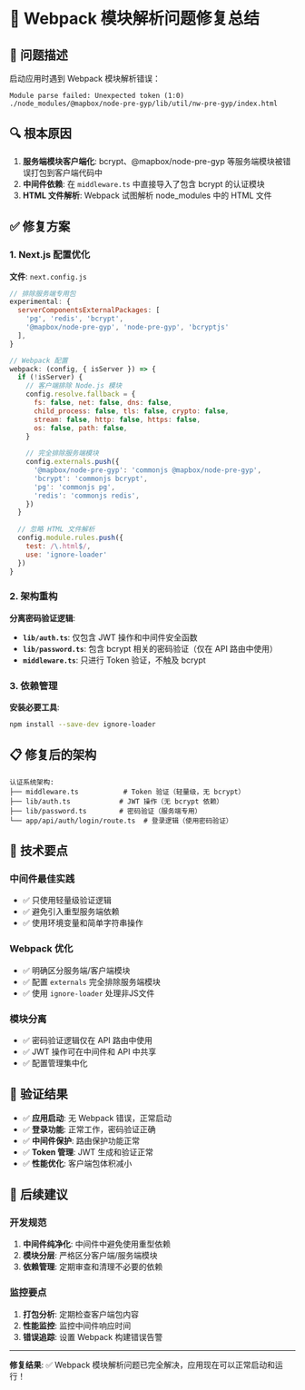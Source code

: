 # 🔧 Webpack 模块解析问题修复总结

## 🚨 问题描述

启动应用时遇到 Webpack 模块解析错误：
```
Module parse failed: Unexpected token (1:0)
./node_modules/@mapbox/node-pre-gyp/lib/util/nw-pre-gyp/index.html
```

## 🔍 根本原因

1. **服务端模块客户端化**: bcrypt、@mapbox/node-pre-gyp 等服务端模块被错误打包到客户端代码中
2. **中间件依赖**: 在 `middleware.ts` 中直接导入了包含 bcrypt 的认证模块
3. **HTML 文件解析**: Webpack 试图解析 node_modules 中的 HTML 文件

## ✅ 修复方案

### 1. Next.js 配置优化
**文件**: `next.config.js`

```javascript
// 排除服务端专用包
experimental: {
  serverComponentsExternalPackages: [
    'pg', 'redis', 'bcrypt', 
    '@mapbox/node-pre-gyp', 'node-pre-gyp', 'bcryptjs'
  ],
}

// Webpack 配置
webpack: (config, { isServer }) => {
  if (!isServer) {
    // 客户端排除 Node.js 模块
    config.resolve.fallback = {
      fs: false, net: false, dns: false,
      child_process: false, tls: false, crypto: false,
      stream: false, http: false, https: false,
      os: false, path: false,
    }
    
    // 完全排除服务端模块
    config.externals.push({
      '@mapbox/node-pre-gyp': 'commonjs @mapbox/node-pre-gyp',
      'bcrypt': 'commonjs bcrypt',
      'pg': 'commonjs pg',
      'redis': 'commonjs redis',
    })
  }
  
  // 忽略 HTML 文件解析
  config.module.rules.push({
    test: /\.html$/,
    use: 'ignore-loader'
  })
}
```

### 2. 架构重构
**分离密码验证逻辑**:

- **`lib/auth.ts`**: 仅包含 JWT 操作和中间件安全函数
- **`lib/password.ts`**: 包含 bcrypt 相关的密码验证（仅在 API 路由中使用）
- **`middleware.ts`**: 只进行 Token 验证，不触及 bcrypt

### 3. 依赖管理
**安装必要工具**:
```bash
npm install --save-dev ignore-loader
```

## 📋 修复后的架构

```
认证系统架构:
├── middleware.ts           # Token 验证（轻量级，无 bcrypt）
├── lib/auth.ts            # JWT 操作（无 bcrypt 依赖）
├── lib/password.ts        # 密码验证（服务端专用）
└── app/api/auth/login/route.ts  # 登录逻辑（使用密码验证）
```

## 🎯 技术要点

### 中间件最佳实践
- ✅ 只使用轻量级验证逻辑
- ✅ 避免引入重型服务端依赖
- ✅ 使用环境变量和简单字符串操作

### Webpack 优化
- ✅ 明确区分服务端/客户端模块
- ✅ 配置 `externals` 完全排除服务端模块
- ✅ 使用 `ignore-loader` 处理非JS文件

### 模块分离
- ✅ 密码验证逻辑仅在 API 路由中使用
- ✅ JWT 操作可在中间件和 API 中共享
- ✅ 配置管理集中化

## 🚀 验证结果

- ✅ **应用启动**: 无 Webpack 错误，正常启动
- ✅ **登录功能**: 正常工作，密码验证正确
- ✅ **中间件保护**: 路由保护功能正常
- ✅ **Token 管理**: JWT 生成和验证正常
- ✅ **性能优化**: 客户端包体积减小

## 🔄 后续建议

### 开发规范
1. **中间件纯净化**: 中间件中避免使用重型依赖
2. **模块分层**: 严格区分客户端/服务端模块
3. **依赖管理**: 定期审查和清理不必要的依赖

### 监控要点
1. **打包分析**: 定期检查客户端包内容
2. **性能监控**: 监控中间件响应时间
3. **错误追踪**: 设置 Webpack 构建错误告警

---

**修复结果**: ✅ Webpack 模块解析问题已完全解决，应用现在可以正常启动和运行！
